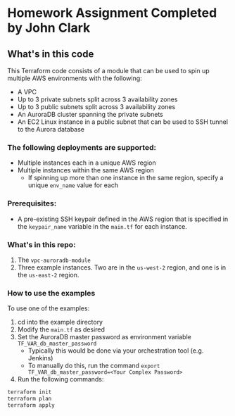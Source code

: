 # Homework Assignment Completed by John Clark

## What's in this code
This Terraform code consists of a module that can be used to spin up multiple AWS environments with the following:
   - A VPC
   - Up to 3 private subnets split across 3 availability zones
   - Up to 3 public subnets split across 3 availability zones
   - An AuroraDB cluster spanning the private subnets
   - An EC2 Linux instance in a public subnet that can
     be used to SSH tunnel to the Aurora database

### The following deployments are supported:
 - Multiple instances each in a unique AWS region
 - Multiple instances within the same AWS region
   - If spinning up more than one instance in the same region, specify a unique `env_name` value for each


### Prerequisites:
 - A pre-existing SSH keypair defined in the AWS region that is specified in the `keypair_name` variable in the `main.tf` for each instance.

### What's in this repo:
1. The `vpc-auroradb-module`
2. Three example instances. Two are in the `us-west-2` region, and one is in the `us-east-2` region.

### How to use the examples
To use one of the examples:
1. cd into the example directory
2. Modify the `main.tf` as desired
3. Set the AuroraDB master password as environment variable `TF_VAR_db_master_password`
   - Typically this would be done via your orchestration tool (e.g. Jenkins)
   - To manually do this, run the command `export TF_VAR_db_master_password=<Your Complex Password>`
3. Run the following commands:
```bash
terraform init
terraform plan
terraform apply
```